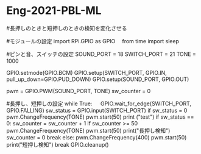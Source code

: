 # Eng-2021-PBL-ML
#長押しのときと短押しのときの検知を変化させる

#モジュールの設定
import RPi.GPIO as GPIO　
from time import sleep 

#ピンと音、スイッチの設定
SOUND_PORT = 18 
SWITCH_PORT = 21 
TONE = 1000

GPIO.setmode(GPIO.BCM)
GPIO.setup(SWITCH_PORT, GPIO.IN, pull_up_down=GPIO.PUD_DOWN)
GPIO.setup(SOUND_PORT, GPIO.OUT) 

pwm = GPIO.PWM(SOUND_PORT, TONE)
sw_counter = 0

#長押し、短押しの設定
while True: 
　 GPIO.wait_for_edge(SWITCH_PORT, GPIO.FALLING)
   sw_status = GPIO.input(SWITCH_PORT)
   if sw_status = 0
       pwm.ChangeFrequency(TONE)
       pwm.start(50) 
       print ("test")
       if sw_status == 0:
          sw_counter = sw_counter + 1
          if sw_counter >= 50
              pwm.ChangeFrequency(TONE)
              pwm.start(50) 
              print("長押し検知")
              sw_counter = 0
              break
        else:
            pwm.ChangeFrequency(400)
            pwm.start(50) 
            print("短押し検知")
            break
GPIO.cleanup()
